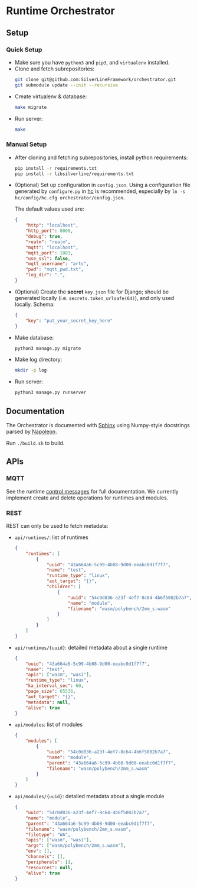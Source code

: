 # Runtime Orchestrator

## Setup

### Quick Setup

- Make sure you have `python3` and `pip3`, and `virtualenv` installed.
- Clone and fetch subrepositories:
    ```sh
    git clone git@github.com:SilverLineFramework/orchestrator.git
    git submodule update --init --recursive
    ```
- Create virtualenv & database:
    ```sh
    make migrate
    ```
- Run server:
    ```sh
    make
    ```

### Manual Setup

- After cloning and fetching subrepositories, install python requirements:
    ```sh
    pip install -r requirements.txt
    pip install -r libsilverline/requirements.txt
    ```

- (Optional) Set up configuration in `config.json`. Using a configuration file generated by `configure.py` in [hc](https://github.com/SilverLineFramework/hc) is recommended, especially by `ln -s hc/config/hc.cfg orchestrator/config.json`.

    The default values used are:
    ```json
    {
        "http": "localhost",
        "http_port": 8000,
        "debug": true,
        "realm": "realm",
        "mqtt": "localhost",
        "mqtt_port": 1883,
        "use_ssl": false,
        "mqtt_username": "arts",
        "pwd": "mqtt_pwd.txt",
        "log_dir": ".",
    }
    ```

- (Optional) Create the **secret** `key.json` file for Django; should be generated locally (i.e. ```secrets.token_urlsafe(64)```), and only used locally. Schema:
    ```json
    {
        "key": "put_your_secret_key_here"
    }
    ```

- Make database:
    ```sh
    python3 manage.py migrate
    ```

- Make log directory:
    ```sh
    mkdir -p log
    ```

- Run server:
    ```sh
    python3 manage.py runserver
    ```

## Documentation

The Orchestrator is documented with [Sphinx](https://www.sphinx-doc.org/en/master/index.html) using
Numpy-style docstrings parsed by [Napoleon](https://sphinxcontrib-napoleon.readthedocs.io/en/latest/).

Run ```./build.sh``` to build.

## APIs

### MQTT

See the runtime [control messages](https://github.com/SilverLineFramework/runtime-linux/wiki/Control-Messages) for full documentation. We currently implement create and delete operations for runtimes and modules.

### REST

REST can only be used to fetch metadata:
- `api/runtimes/`: list of runtimes
    ```json
    {
        "runtimes": [
            {
                "uuid": "43a664a6-5c99-4b08-9d00-eeabc0d1f7f7",
                "name": "test",
                "runtime_type": "linux",
                "aot_target": "{}",
                "children": [
                    {
                        "uuid": "54c0d836-a23f-4ef7-8c64-4b6f5082b7a7",
                        "name": "module",
                        "filename": "wasm/polybench/2mm_s.wasm"
                    }
                ]
            }
        ]
    }
    ```
- `api/runtimes/{uuid}`: detailed metadata about a single runtime
    ```json
    {
        "uuid": "43a664a6-5c99-4b08-9d00-eeabc0d1f7f7",
        "name": "test",
        "apis": ["wasm", "wasi"],
        "runtime_type": "linux",
        "ka_interval_sec": 60,
        "page_size": 65536,
        "aot_target": "{}",
        "metadata": null,
        "alive": true
    }
    ```
- `api/modules`: list of modules
    ```json
    {
        "modules": [
            {
                "uuid": "54c0d836-a23f-4ef7-8c64-4b6f5082b7a7",
                "name": "module",
                "parent": "43a664a6-5c99-4b08-9d00-eeabc0d1f7f7",
                "filename": "wasm/polybench/2mm_s.wasm"
            }
        ]
    }
    ```
- `api/modules/{uuid}`: detailed metadata about a single module
    ```json
    {
        "uuid": "54c0d836-a23f-4ef7-8c64-4b6f5082b7a7",
        "name": "module",
        "parent": "43a664a6-5c99-4b08-9d00-eeabc0d1f7f7",
        "filename": "wasm/polybench/2mm_s.wasm",
        "filetype": "WA",
        "apis": ["wasm", "wasi"],
        "args": ["wasm/polybench/2mm_s.wasm"],
        "env": [],
        "channels": [],
        "peripherals": [],
        "resources": null,
        "alive": true
    }
    ```
